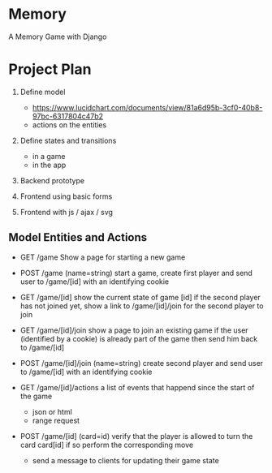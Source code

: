 # Memory
A Memory Game with Django

# Project Plan

  1. Define model 
  
     - https://www.lucidchart.com/documents/view/81a6d95b-3cf0-40b8-97bc-6317804c47b2
     - actions on the entities
     
  2. Define states and transitions
  
     - in a game
     - in the app
  
  3. Backend prototype
  
  4. Frontend using basic forms 
  
  5. Frontend with js / ajax / svg
  
Model Entities and Actions
--------------------------

*  GET /game 
   Show a page for starting a new game

*  POST /game (name=string)
   start a game, create first player and send user to /game/[id] with an identifying cookie

*  GET /game/[id]
   show the current state of game [id]
   if the second player has not joined yet, show a link to /game/[id]/join for the second player to join

*  GET /game/[id]/join
   show a page to join an existing game
   if the user (identified by a cookie) is already part of the game then send him back to /game/[id]

*  POST /game/[id]/join (name=string)
   create second player and send user to /game/[id] with an identifying cookie

*  GET /game/[id]/actions
   a list of events that happend since the start of the game
   - json or html
   - range request

*  POST /game/[id]  (card=id)
   verify that the player is allowed to turn the card card[id]
   if so perform the corresponding move
   - send a message to clients for updating their game state




   